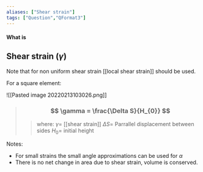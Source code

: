 ```yaml
---
aliases: ["Shear strain"]
tags: ["Question","QFormat3"]
---
```


#### What is
## Shear strain ($\gamma$)
Note that for non uniform shear strain [[local shear strain]] should be used.

For a square element:

![[Pasted image 20220213103026.png]]

> ### $$ \gamma = \frac{\Delta S}{H_{0}} $$ 
>> where:
>> $\gamma=$ [[shear strain]] 
>> $\Delta S=$ Parrallel displacement between sides
>> $H_{0}=$ initial height

Notes:
- For small strains the small angle approximations can be used for $\alpha$
- There is no net change in area due to shear strain, volume is conserved.